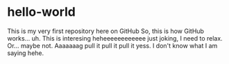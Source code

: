 # hello-world
This is my very first repository here on GitHub
So, this is how GitHub works... uh. This is interesing heheeeeeeeeeeee just joking, I need to relax.
Or... maybe not. Aaaaaaag pull it pull it pull it yess. I don't know what I am saying hehe.
